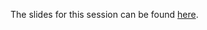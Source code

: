 The slides for this session can be found [here](https://docs.google.com/presentation/d/1VIg7oP-a_HD-o5TBh2hyCrDanPQSLoMlKz-Us5Cdgf4/edit?usp=sharing).
